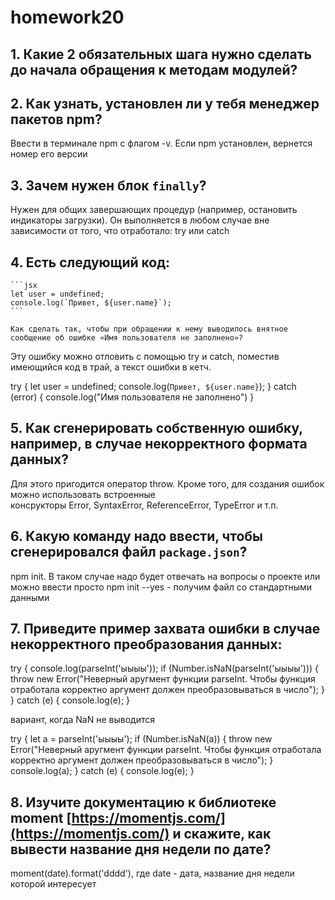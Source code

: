 # homework20

## 1. Какие 2 обязательных шага нужно сделать до начала обращения к методам модулей?


## 2. Как узнать, установлен ли у тебя менеджер пакетов **npm**?

Ввести в терминале npm c флагом -v. Если npm установлен, вернется номер его версии


## 3. Зачем нужен блок `finally`? 

Нужен для общих завершающих процедур (например, остановить индикаторы загрузки). Он выполняется в любом случае вне зависимости от того, что отработало: try или catch

## 4. Есть следующий код:
    
    ```jsx
    let user = undefined;
    console.log(`Привет, ${user.name}`);
    ```
    
    Как сделать так, чтобы при обращении к нему выводилось внятное сообщение об ошибке «‎Имя пользователя не заполнено»?

Эту ошибку можно отловить с помощью try и catch, поместив имеющийся код в трай, а текст ошибки в кетч.

try {
    let user = undefined;
    console.log(`Привет, ${user.name}`);
} catch (error) {
    console.log("Имя пользователя не заполнено")
}
    
## 5. Как сгенерировать собственную ошибку, например, в случае некорректного формата данных?

Для этого пригодится оператор throw. Кроме того, для создания ошибок можно использовать встроенные консрукторы Error, SyntaxError, ReferenceError, TypeError и т.п.

## 6. Какую команду надо ввести, чтобы сгенерировался файл `package.json`?

npm init. В таком случае надо будет отвечать на вопросы о проекте или можно ввести просто npm init --yes - получим файл со стандартными данными

## 7. Приведите пример захвата ошибки в случае некорректного преобразования данных:

try {
  console.log(parseInt('ыыыы'));
  if (Number.isNaN(parseInt('ыыыы'))) {
    throw new Error("Неверный аругмент функции parseInt. Чтобы функция отработала корректно аргумент должен преобразовываться в число");
}
} catch (e) {
  console.log(e);
}

вариант, когда NaN не выводится

try {
let a = parseInt('ыыыы');
  if (Number.isNaN(a)) {
    throw new Error("Неверный аругмент функции parseInt. Чтобы функция отработала корректно аргумент должен преобразовываться в число");
}
  console.log(a);
} catch (e) {
  console.log(e);
}

## 8. Изучите документацию к библиотеке moment [https://momentjs.com/](https://momentjs.com/) и скажите, как вывести название дня недели по дате?

moment(date).format('dddd'), где date - дата, название дня недели которой интересует
